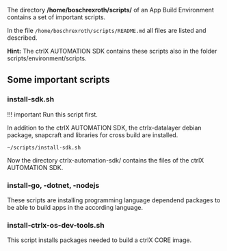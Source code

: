 The directory __/home/boschrexroth/scripts/__ of an App Build Environment contains a set of important scripts.

In the file `/home/boschrexroth/scripts/README.md` all files are listed and described. 

__Hint:__ The ctrlX AUTOMATION SDK contains these scripts also in the folder scripts/environment/scripts.

## Some important scripts

### install-sdk.sh

!!! important
    Run this script first. 
    
In addition to the ctrlX AUTOMATION SDK, the ctrlx-datalayer debian package, snapcraft and libraries for cross build are installed.

    ~/scripts/install-sdk.sh

Now the directory ctrlx-automation-sdk/ contains the files of the ctrlX AUTOMATION SDK.

### install-go, -dotnet, -nodejs

These scripts are installing programming language dependend packages to be able to build apps in the according language.

### install-ctrlx-os-dev-tools.sh

This script installs packages needed to build a ctrlX CORE image.